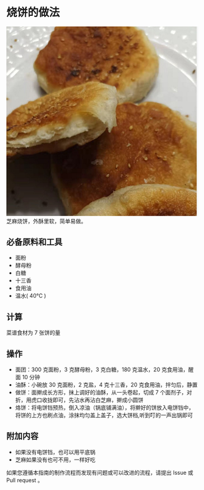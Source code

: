 # 烧饼的做法

![示例菜成品](./烧饼.jpg)
芝麻烧饼，外酥里软，简单易做。

## 必备原料和工具

- 面粉
- 酵母粉
- 白糖
- 十三香
- 食用油
- 温水( 40℃ )

## 计算

菜谱食材为 7 张饼的量

## 操作

- 面团：300 克面粉，3 克酵母粉，3 克白糖，180 克温水，20 克食用油，醒面 10 分钟
- 油酥：小碗放 30 克面粉，2 克盐，4 克十三香，20 克食用油，拌匀后，静置
- 做饼：面擀成长方形，抹上调好的油酥，从一头卷起，切成 7 个面剂子，对折，用虎口收拢即可，先沾水再沾白芝麻，擀成小圆饼
- 烙饼：将电饼铛预热，倒入凉油（锅底铺满油），将擀好的饼放入电饼铛中，将饼的上方也刷点油，涂抹均匀盖上盖子，选大饼档,听到叮的一声出锅即可

## 附加内容

- 如果没有电饼铛，也可以用平底锅
- 芝麻如果没有也可不用，一样好吃

如果您遵循本指南的制作流程而发现有问题或可以改进的流程，请提出 Issue 或 Pull request 。
